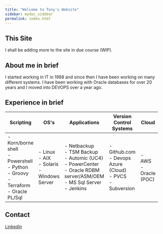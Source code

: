 ```yaml
---
title: "Welcome to Tony's Website"
sidebar: mydoc_sidebar
permalink: index.html
---
```

## This Site
I shall be adding more to the site in due course (WIP). 


## About me in brief
I started working in IT in 1988 and since then I have been working on many different systems. I have been working with Oracle databases for over 20 years and I moved into DEVOPS over a year ago.

## Experience in brief
<table id="Experience" class="display">
   <thead>
      <tr>
         <th>Scripting</th>
         <th>OS's</th>
         <th>Applications</th>
         <th>Version Control Systems</th>
         <th>Cloud</th>
      </tr>
   </thead>
   <tbody>
      <tr>
         <td>- Korn/borne shell <br>
          - Powershell<br>
          - Python<br>
          - Groovy<br>
          - Terraform<br>
          - Oracle PL/Sql</td>
         <td>- Linux<br>
          - AIX<br>
          - Solaris<br>
          - Windows Server</td>
         <td>- Netbackup<br>
          - TSM Backup<br>
          - Automic (UC4)<br>
          - PowerCenter<br>
          - Oracle RDBM server/ASM/OEM<br>
          - MS Sql Server<br>
          - Jenkins</td>
         <td>- Github.com<br>
          - Devops Azure (Cloud)<br>
          - PVCS<br>
         - Subversion</td>
         <td>- AWS<br>
          - Oracle (POC)
         </td>
      </tr>
   </tbody>
</table>

## Contact
<a href="https://linkedin.com/in/tony-cusano-09733810">LinkedIn</a>
